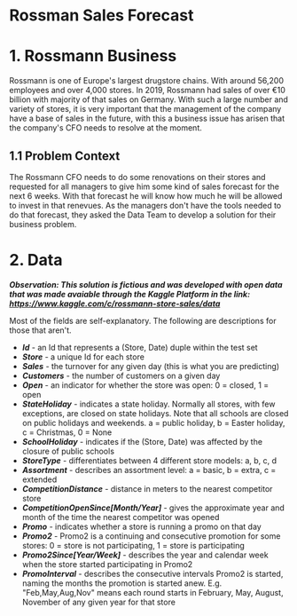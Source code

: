 # Rossman Sales Forecast

# 1. Rossmann Business
Rossmann is one of Europe's largest drugstore chains. With around 56,200 employees and over 4,000 stores. In 2019, Rossmann had sales of over €10 billion with majority of that sales on Germany. With such a large number and variety of stores, it is very important that the management of the company have a base of sales in the future, with this a business issue has arisen that the company's CFO needs to resolve at the moment.

## 1.1 Problem Context
The Rossmann CFO needs to do some renovations on their stores and requested for all managers to give him some kind of sales forecast for the next 6 weeks. With that forecast he will know how much he will be allowed to invest in that renevues. As the managers don't have the tools needed to do that forecast, they asked the Data Team to develop a solution for their business problem.

# 2. Data
***Observation: This solution is fictious and was developed with open data that was made avaiable through the Kaggle Platform in the link: https://www.kaggle.com/c/rossmann-store-sales/data***


Most of the fields are self-explanatory. The following are descriptions for those that aren't.

- ***Id*** - an Id that represents a (Store, Date) duple within the test set
- ***Store*** - a unique Id for each store
- ***Sales*** - the turnover for any given day (this is what you are predicting)
- ***Customers*** - the number of customers on a given day
- ***Open*** - an indicator for whether the store was open: 0 = closed, 1 = open
- ***StateHoliday*** - indicates a state holiday. Normally all stores, with few exceptions, are closed on state holidays. Note that all schools are closed on public holidays and weekends. a = public holiday, b = Easter holiday, c = Christmas, 0 = None
- ***SchoolHoliday*** - indicates if the (Store, Date) was affected by the closure of public schools
- ***StoreType*** - differentiates between 4 different store models: a, b, c, d
- ***Assortment*** - describes an assortment level: a = basic, b = extra, c = extended
- ***CompetitionDistance*** - distance in meters to the nearest competitor store
- ***CompetitionOpenSince[Month/Year]*** - gives the approximate year and month of the time the nearest competitor was opened
- ***Promo*** - indicates whether a store is running a promo on that day
- ***Promo2*** - Promo2 is a continuing and consecutive promotion for some stores: 0 = store is not participating, 1 = store is participating
- ***Promo2Since[Year/Week]*** - describes the year and calendar week when the store started participating in Promo2
- ***PromoInterval*** - describes the consecutive intervals Promo2 is started, naming the months the promotion is started anew. E.g. "Feb,May,Aug,Nov" means each round starts in February, May, August, November of any given year for that store


